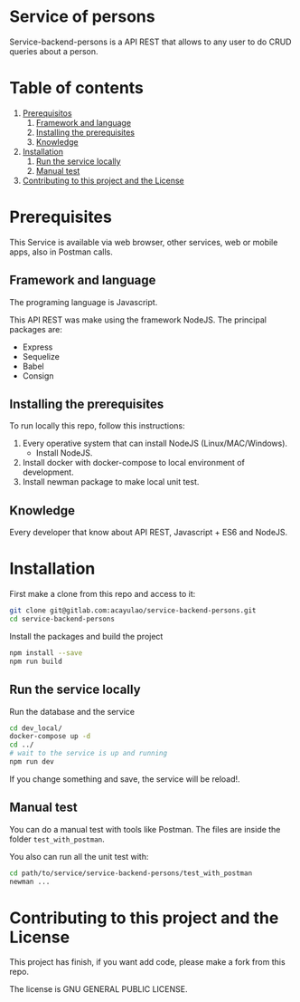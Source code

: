 # Service of persons

Service-backend-persons is a API REST that allows to any user to do CRUD queries about a person.

# Table of contents
1. [Prerequisitos](#prerequisites)
    1. [Framework and language](#frameworklanguage)
    1. [Installing the prerequisites](#installingprerequisites)
    1. [Knowledge](#knowledge)
1. [Installation](#install)
    1. [Run the service locally](#running)
    1. [Manual test](#manualtest)
1. [Contributing to this project and the License](#contributinglicense)

# Prerequisites <a name="prerequisites"></a>

This Service is available via web browser, other services, web or mobile apps, also in Postman calls.

## Framework and language <a name="frameworklanguage"></a>
The programing language is Javascript.

This API REST was make using the framework NodeJS. The principal packages are:
*  Express
*  Sequelize
*  Babel
*  Consign

## Installing the prerequisites <a name="installingprerequisites"></a>
To run locally this repo, follow this instructions:

1.  Every operative system that can install NodeJS (Linux/MAC/Windows).
    *  Install NodeJS.
1.  Install docker with docker-compose to local environment of development.
1.  Install newman package to make local unit test.

## Knowledge <a name="knowledge"></a>
Every developer that know about API REST, Javascript + ES6 and NodeJS.

# Installation <a name="install"></a>

First make a clone from this repo and access to it:

```bash
git clone git@gitlab.com:acayulao/service-backend-persons.git
cd service-backend-persons
```

Install the packages and build the project
```bash
npm install --save
npm run build
```

## Run the service locally <a name="running"></a>

Run the database and the service
```bash
cd dev_local/
docker-compose up -d
cd ../
# wait to the service is up and running
npm run dev
```

If you change something and save, the service will be reload!.

## Manual test <a name="manualtest"></a>

You can do a manual test with tools like Postman. The files are inside the folder `test_with_postman`.

You also can run all the unit test with:
```bash
cd path/to/service/service-backend-persons/test_with_postman
newman ...
```

# Contributing to this project and the License <a name="contributinglicense"></a>

This project has finish, if you want add code, please make a fork from this repo.

The license is GNU GENERAL PUBLIC LICENSE.